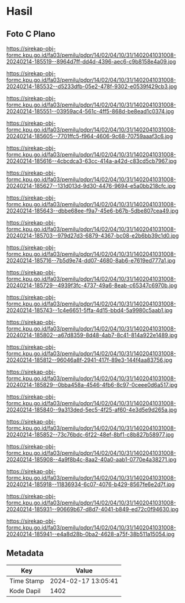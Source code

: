 # Hasil

## Foto C Plano

https://sirekap-obj-formc.kpu.go.id/fa03/pemilu/pdpr/14/02/04/10/31/1402041031008-20240214-185519--8964d7ff-dd4d-4396-aec6-c9b8158e4a09.jpg

https://sirekap-obj-formc.kpu.go.id/fa03/pemilu/pdpr/14/02/04/10/31/1402041031008-20240214-185532--d5233dfb-05e2-478f-9302-e0539f429cb3.jpg

https://sirekap-obj-formc.kpu.go.id/fa03/pemilu/pdpr/14/02/04/10/31/1402041031008-20240214-185551--03959ac4-561c-4ff5-868d-be8ead1c0374.jpg

https://sirekap-obj-formc.kpu.go.id/fa03/pemilu/pdpr/14/02/04/10/31/1402041031008-20240214-185605--7701ffc5-f964-4606-9c68-70759aaaf3c6.jpg

https://sirekap-obj-formc.kpu.go.id/fa03/pemilu/pdpr/14/02/04/10/31/1402041031008-20240214-185616--4cbcdca3-63cc-414a-a42d-c83cd5cb7967.jpg

https://sirekap-obj-formc.kpu.go.id/fa03/pemilu/pdpr/14/02/04/10/31/1402041031008-20240214-185627--131d013d-9d30-4476-9694-e5a0bb218cfc.jpg

https://sirekap-obj-formc.kpu.go.id/fa03/pemilu/pdpr/14/02/04/10/31/1402041031008-20240214-185643--dbbe68ee-f9a7-45e6-b67b-5dbe807cea49.jpg

https://sirekap-obj-formc.kpu.go.id/fa03/pemilu/pdpr/14/02/04/10/31/1402041031008-20240214-185703--979d27d3-6879-4367-bc08-e2b6bb39c1d0.jpg

https://sirekap-obj-formc.kpu.go.id/fa03/pemilu/pdpr/14/02/04/10/31/1402041031008-20240214-185716--7b5d9e74-dd07-4680-8ab6-e7619ed777a1.jpg

https://sirekap-obj-formc.kpu.go.id/fa03/pemilu/pdpr/14/02/04/10/31/1402041031008-20240214-185729--4939f3fc-4737-49a6-8eab-c65347c6970b.jpg

https://sirekap-obj-formc.kpu.go.id/fa03/pemilu/pdpr/14/02/04/10/31/1402041031008-20240214-185743--1c4e6651-5ffa-4d15-bbd4-5a9980c5aab1.jpg

https://sirekap-obj-formc.kpu.go.id/fa03/pemilu/pdpr/14/02/04/10/31/1402041031008-20240214-185802--a67d8359-8d48-4ab7-8c41-814a922e1489.jpg

https://sirekap-obj-formc.kpu.go.id/fa03/pemilu/pdpr/14/02/04/10/31/1402041031008-20240214-185812--96046a8f-2941-417f-89e3-144f4aa83756.jpg

https://sirekap-obj-formc.kpu.go.id/fa03/pemilu/pdpr/14/02/04/10/31/1402041031008-20240214-185829--0bba458a-4546-4fb6-8c97-0ceee0d6a517.jpg

https://sirekap-obj-formc.kpu.go.id/fa03/pemilu/pdpr/14/02/04/10/31/1402041031008-20240214-185840--9a313ded-5ec5-4f25-af60-4e3d5e9d265a.jpg

https://sirekap-obj-formc.kpu.go.id/fa03/pemilu/pdpr/14/02/04/10/31/1402041031008-20240214-185852--73c76bdc-6f22-48ef-8bf1-c8b827b58977.jpg

https://sirekap-obj-formc.kpu.go.id/fa03/pemilu/pdpr/14/02/04/10/31/1402041031008-20240214-185908--4a9f8b4c-8aa2-40a0-aab1-0770e4a38271.jpg

https://sirekap-obj-formc.kpu.go.id/fa03/pemilu/pdpr/14/02/04/10/31/1402041031008-20240214-185918--11836934-6c07-4076-b429-8567fe6e2d7f.jpg

https://sirekap-obj-formc.kpu.go.id/fa03/pemilu/pdpr/14/02/04/10/31/1402041031008-20240214-185931--90669b67-d8d7-4041-b849-ed72c0f94630.jpg

https://sirekap-obj-formc.kpu.go.id/fa03/pemilu/pdpr/14/02/04/10/31/1402041031008-20240214-185941--e4a8d28b-0ba2-4628-a75f-38b511a15054.jpg


## Metadata

| Key        | Value               |
| ---------- | ------------------- |
| Time Stamp | 2024-02-17 13:05:41 |
| Kode Dapil | 1402                |



